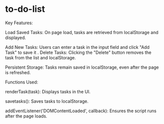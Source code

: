 # to-do-list
Key Features:

Load Saved Tasks: On page load, tasks are retrieved from localStorage and displayed.

Add New Tasks: Users can enter a task in the input field and click "Add Task" to save it
.
Delete Tasks: Clicking the "Delete" button removes the task from the list and localStorage.

Persistent Storage: Tasks remain saved in localStorage, even after the page is refreshed.


Functions Used:

renderTask(task): Displays tasks in the UI.

savetasks(): Saves tasks to localStorage.

addEventListener('DOMContentLoaded', callback): Ensures the script runs after the page loads.

